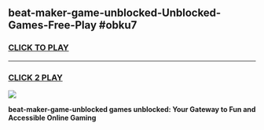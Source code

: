 
## beat-maker-game-unblocked-Unblocked-Games-Free-Play #obku7
<h3>
<a href="https://us.freeplayer.one?title=beat-maker-game-unblocked&ref=9M">CLICK TO PLAY</a></h3>
<hr>

<h3>
<a href="https://us.freeplayer.one?title=beat-maker-game-unblocked&ref=9M">CLICK 2 PLAY</a>
  
</h3>

<a href="https://us.freeplayer.one?title=beat-maker-game-unblocked&ref=9M"><img src="https://clearcache.store/games.png"></a>


**beat-maker-game-unblocked games unblocked: Your Gateway to Fun and Accessible Online Gaming**
